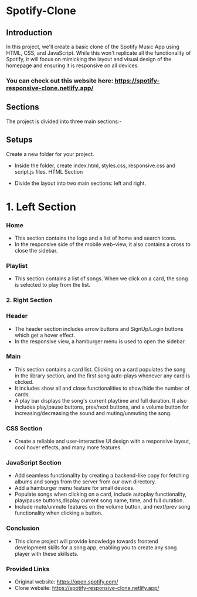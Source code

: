 # Spotify-Clone

## Introduction
In this project, we'll create a basic clone of the Spotify Music App using HTML, CSS, and JavaScript. While this won't replicate all the functionality of Spotify, it will focus on mimicking the layout and visual design of the homepage and ensuring it is responsive on all devices.

### You can check out this website here:  https://spotify-responsive-clone.netlify.app/

## Sections
The project is divided into three main sections:-

## Setups

Create a new folder for your project.
- Inside the folder, create index.html, styles.css, responsive.css and script.js files.
HTML Section

- Divide the layout into two main sections: left and right.

# 1. Left Section

### Home
  - This section contains the logo and a list of home and search icons.
  - In the responsive side of the mobile web-view, it also contains a cross to close the sidebar.
  
### Playlist
  - This section contains a list of songs. When we click on a card, the song is selected to play from the list.
  
### 2. Right Section
### Header
  - The header section includes arrow buttons and SignUp/Login buttons which get a hover effect.
  - In the responsive view, a hamburger menu is used to open the sidebar.
  
### Main
  - This section contains a card list. Clicking on a card populates the song in the library section, and the first song auto-plays whenever any card is clicked.
  - It includes show all and close functionalities to show/hide the number of cards.
  - A play bar displays the song's current playtime and full duration. It also includes play/pause buttons, prev/next 
    buttons, and a volume button for increasing/decreasing the sound and muting/unmuting the song.

### CSS Section
- Create a reliable and user-interactive UI design with a responsive layout, cool hover effects, and many more features.

### JavaScript Section
  - Add seamless functionality by creating a backend-like copy for fetching albums and songs from the server from our own 
    directory.
  - Add a hamburger menu feature for small devices.
  - Populate songs when clicking on a card, include autoplay functionality, play/pause buttons,display current song name,        time, and full duration.
  - Include mute/unmute features on the volume button, and next/prev song functionality when clicking a button.

### Conclusion
  - This clone project will provide knowledge towards frontend development skills for a song app, enabling you to create any     song player with these skillsets.

### Provided Links
  - Original website: https://open.spotify.com/
  - Clone website: https://spotify-responsive-clone.netlify.app/
